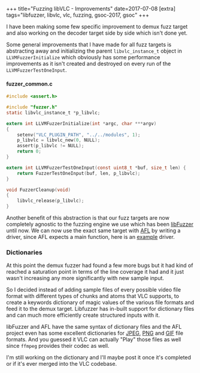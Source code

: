 +++
title="Fuzzing libVLC - Improvements"
date=2017-07-08
[extra]
tags="libfuzzer, libvlc, vlc, fuzzing, gsoc-2017, gsoc"
+++

I have been making some few specific improvement to demux fuzz target
and also working on the decoder target side by side which isn't done yet.

Some general improvements that I have made for all fuzz targets is 
abstracting away and initializing the parent `libvlc_instance_t` object in
`LLVMFuzzerInitialize` which obviously has some performance improvements
as it isn't created and destroyed on every run of the `LLVMFuzzerTestOneInput`.

<!-- more -->

#### fuzzer_common.c
```c
#include <assert.h>

#include "fuzzer.h"
static libvlc_instance_t *p_libvlc;

extern int LLVMFuzzerInitialize(int *argc, char ***argv)
{
	setenv("VLC_PLUGIN_PATH", "../../modules", 1);
	p_libvlc = libvlc_new(0, NULL);
	assert(p_libvlc != NULL);
	return 0;
}

extern int LLVMFuzzerTestOneInput(const uint8_t *buf, size_t len) {
    return FuzzerTestOneInput(buf, len, p_libvlc);
}

void FuzzerCleanup(void)
{
    libvlc_release(p_libvlc);
}
```

Another benefit of this abstraction is that our fuzz targets are now completely
agnostic to the fuzzing engine we use which has been [libFuzzer][1] until now.
We can now use the exact same target with [AFL][2] by writing a driver,
since AFL expects a main function, here is an [example][3] driver.

### Dictionaries
At this point the demux fuzzer had found a few more bugs but it
had kind of reached a saturation point in terms of the line coverage it
had and it just wasn't increasing any more significantly with new sample input.

So I decided instead of adding sample files of every possible video 
file format with different types of chunks and atoms that VLC supports,
to create a keywords dictionary of magic values of the various file formats
and feed it to the demux target. Libfuzzer has in-built support for
dictionary files and can much more efficiently create structured inputs
with it.

libFuzzer and AFL have the same syntax of dictionary files and the AFL project
even has some excellent dictionaries for [JPEG][4], [PNG][6] and [GIF][5] file formats.
And you guessed it VLC can actually "Play" those files as well since `ffmpeg`
provides their codec as well.

I'm still working on the dictionary and I'll maybe post it once it's 
completed or if it's ever merged into the VLC codebase.

[1]: http://llvm.org/docs/LibFuzzer.html#startup-initialization
[2]: http://lcamtuf.coredump.cx/afl/
[3]: https://github.com/llvm-mirror/llvm/blob/master/lib/Fuzzer/afl/afl_driver.cpp
[4]: https://github.com/mcarpenter/afl/blob/master/dictionaries/jpeg.dict
[5]: https://github.com/mcarpenter/afl/blob/master/dictionaries/gif.dict
[6]: https://github.com/mcarpenter/afl/blob/master/dictionaries/png.dict
